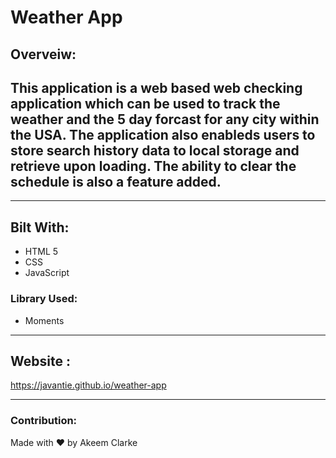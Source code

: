 # Weather App

## Overveiw: 
This application is a web based web checking application which can be used to track the weather and the 5 day forcast for any city within the USA. The application also enableds users to store search history data to local storage and retrieve upon loading. The ability to clear the schedule is also a feature added.
-
- - -
## Bilt With: 
* HTML 5
* CSS
* JavaScript
### Library Used: 
* Moments

- - - 
## Website : 
https://javantie.github.io/weather-app

- - -
### Contribution:
Made with ❤️ by Akeem Clarke